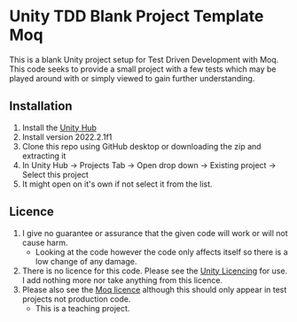 # Unity TDD Blank Project Template Moq
This is a blank Unity project setup for Test Driven Development with Moq.
This code seeks to provide a small project with a few tests which may be played around with or simply viewed to gain further understanding.
## Installation
1. Install the [Unity Hub](https://unity.com/download)
2. Install version 2022.2.1f1
3. Clone this repo using GitHub desktop or downloading the zip and extracting it
4. In Unity Hub -> Projects Tab -> Open drop down -> Existing project -> Select this project
5. It might open on it's own if not select it from the list.
## Licence
1. I give no guarantee or assurance that the given code will work or will not cause harm.
   * Looking at the code however the code only affects itself so there is a low change of any damage.
2. There is no licence for this code. Please see the [Unity Licencing](https://store.unity.com/compare-plans) for use. I add nothing more nor take anything from this licence.
3. Please also see the [Moq licence](https://github.com/moq/moq/blob/main/LICENSE) although this should only appear in test projects not production code.
   * This is a teaching project.